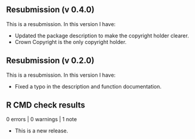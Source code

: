 ## Resubmission (v 0.4.0)
This is a resubmission. In this version I have:

* Updated the package description to make the copyright holder clearer.
* Crown Copyright is the only copyright holder.


## Resubmission (v 0.2.0)
This is a resubmission. In this version I have:

* Fixed a typo in the description and function documentation.

## R CMD check results

0 errors | 0 warnings | 1 note

* This is a new release.
